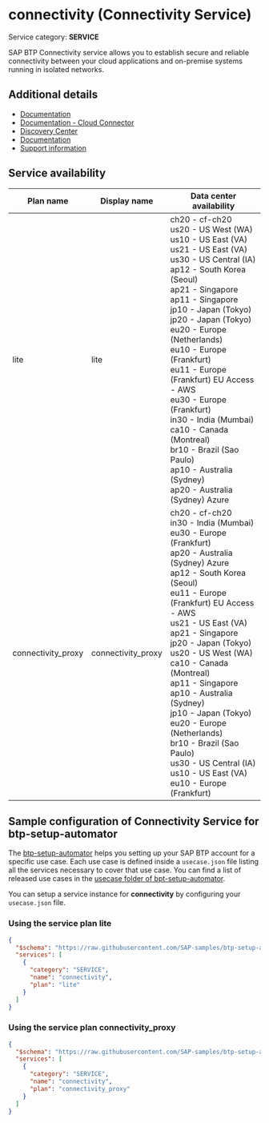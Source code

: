 # **connectivity** (Connectivity Service)

Service category: **SERVICE**

SAP BTP Connectivity service allows you to establish secure and reliable connectivity between your cloud applications and on-premise systems running in isolated networks.

## Additional details

- [Documentation](https://help.sap.com/viewer/65de2977205c403bbc107264b8eccf4b/Cloud/en-US/e54cc8fbbb571014beb5caaf6aa31280.html)
- [Documentation - Cloud Connector](https://help.sap.com/viewer/65de2977205c403bbc107264b8eccf4b/Cloud/en-US/e6c7616abb5710148cfcf3e75d96d596.html)
- [Discovery Center](https://discovery-center.cloud.sap/#/serviceCatalog/connectivity-service)
- [Documentation](https://help.sap.com/viewer/cca91383641e40ffbe03bdc78f00f681/Cloud/en-US/34010ace6ac84574a4ad02f5055d3597.html)
- [Support information](https://help.sap.com/viewer/cca91383641e40ffbe03bdc78f00f681/Cloud/en-US/e5580c5dbb5710149e53c6013301a9f2.html)

## Service availability

| Plan name | Display name | Data center availability  |
|------|----------------|---------------------------|
|  lite  |  lite  | ch20 - cf-ch20<br> us20 - US West (WA)<br> us10 - US East (VA)<br> us21 - US East (VA)<br> us30 - US Central (IA)<br> ap12 - South Korea (Seoul)<br> ap21 - Singapore<br> ap11 - Singapore<br> jp10 - Japan (Tokyo)<br> jp20 - Japan (Tokyo)<br> eu20 - Europe (Netherlands)<br> eu10 - Europe (Frankfurt)<br> eu11 - Europe (Frankfurt) EU Access - AWS<br> eu30 - Europe (Frankfurt)<br> in30 - India (Mumbai)<br> ca10 - Canada (Montreal)<br> br10 - Brazil (Sao Paulo)<br> ap10 - Australia (Sydney)<br> ap20 - Australia (Sydney) Azure  |
|  connectivity_proxy  |  connectivity_proxy  | ch20 - cf-ch20<br> in30 - India (Mumbai)<br> eu30 - Europe (Frankfurt)<br> ap20 - Australia (Sydney) Azure<br> ap12 - South Korea (Seoul)<br> eu11 - Europe (Frankfurt) EU Access - AWS<br> us21 - US East (VA)<br> ap21 - Singapore<br> jp20 - Japan (Tokyo)<br> us20 - US West (WA)<br> ca10 - Canada (Montreal)<br> ap11 - Singapore<br> ap10 - Australia (Sydney)<br> jp10 - Japan (Tokyo)<br> eu20 - Europe (Netherlands)<br> br10 - Brazil (Sao Paulo)<br> us30 - US Central (IA)<br> us10 - US East (VA)<br> eu10 - Europe (Frankfurt)  |

## Sample configuration of **Connectivity Service** for btp-setup-automator

The [btp-setup-automator](https://github.com/SAP-samples/btp-setup-automator) helps you setting up your SAP BTP account for a specific use case. Each use case is defined inside a `usecase.json` file listing all the services necessary to cover that use case. You can find a list of released use cases in the [usecase folder of bpt-setup-automator](https://github.com/SAP-samples/btp-setup-automator/tree/main/usecases).

You can setup a service instance for **connectivity** by configuring your `usecase.json` file.

### Using the service plan **lite**

```json
{
  "$schema": "https://raw.githubusercontent.com/SAP-samples/btp-setup-automator/main/libs/btpsa-usecase.json",
  "services": [
    {
      "category": "SERVICE",
      "name": "connectivity",
      "plan": "lite"
    }
  ]
}
```

### Using the service plan **connectivity_proxy**

```json
{
  "$schema": "https://raw.githubusercontent.com/SAP-samples/btp-setup-automator/main/libs/btpsa-usecase.json",
  "services": [
    {
      "category": "SERVICE",
      "name": "connectivity",
      "plan": "connectivity_proxy"
    }
  ]
}
```
